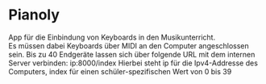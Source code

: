 # Pianoly

App für die Einbindung von Keyboards in den Musikunterricht.  
Es müssen dabei Keyboards über MIDI an den Computer angeschlossen sein.
Bis zu 40 Endgeräte lassen sich über folgende URL mit dem internen Server verbinden:
ip:8000/index
Hierbei steht ip für die Ipv4-Addresse des Computers, index für einen schüler-spezifischen Wert von 0 bis 39
